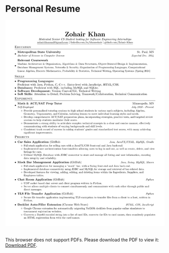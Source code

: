 # Personal Resume
![Zohair Khan's Resume](ZohairKhanResumeNoPN.png)
<object data="ZohairKhanResumeNoPN.png" type="application/pdf" width="700px" height="700px">
    <embed src="ZohairKhanResumeNoPN.png">
        <p>This browser does not support PDFs. Please download the PDF to view it: <a href="http://yoursite.com/the.pdf">Download PDF</a>.</p>
    </embed>
</object>
